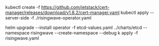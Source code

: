 

kubectl create -f https://github.com/jetstack/cert-manager/releases/download/v1.8.2/cert-manager.yaml
kubectl apply --server-side -f ./risingwave-operator.yaml

helm upgrade --install operator -f etcd-values.yaml ../charts/etcd --namespace risingwave --create-namespace --debug
k apply -f risingwave.yaml